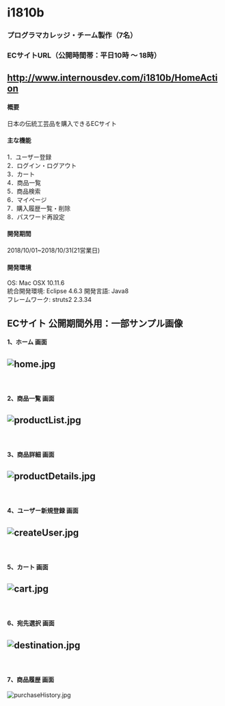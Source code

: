 # i1810b   
### プログラマカレッジ・チーム製作（7名）  　
### ECサイトURL（公開時間帯：平日10時 ～ 18時）  
##  http://www.internousdev.com/i1810b/HomeAction

#### 概要
日本の伝統工芸品を購入できるECサイト

#### 主な機能
1．ユーザー登録  
2．ログイン・ログアウト  
3．カート  
4．商品一覧  
5．商品検索  
6．マイページ  
7．購入履歴一覧・削除  
8．パスワード再設定  

#### 開発期間
2018/10/01~2018/10/31(21営業日)

#### 開発環境
OS: Mac OSX 10.11.6  
統合開発環境: Eclipse 4.6.3
開発言語: Java8  
フレームワーク: struts2 2.3.34
　  
## ECサイト 公開期間外用：一部サンプル画像   
#### 1、ホーム 画面  
![home.jpg](https://github.com/y-sugiyama654/teamProject/blob/images/images/home.jpg)  
-----------
　  
#### 2、商品一覧 画面  
![productList.jpg](https://github.com/y-sugiyama654/teamProject/blob/images/images/productList.jpg)  
-----------
　  
#### 3、商品詳細 画面  
![productDetails.jpg](https://github.com/y-sugiyama654/teamProject/blob/images/images/productDetails.jpg)
-----------
　  
#### 4、ユーザー新規登録 画面  
![createUser.jpg](https://github.com/y-sugiyama654/teamProject/blob/images/images/createUser.jpg)
-----------
　  
#### 5、カート 画面
![cart.jpg](https://github.com/y-sugiyama654/teamProject/blob/images/images/cart.jpg)
-----------
　  
#### 6、宛先選択 画面
![destination.jpg](https://github.com/y-sugiyama654/teamProject/blob/images/images/destination.jpg)
-----------
　  
#### 7、商品履歴 画面
![purchaseHistory.jpg](https://github.com/y-sugiyama654/teamProject/blob/images/images/purchaseHistory.jpg)
